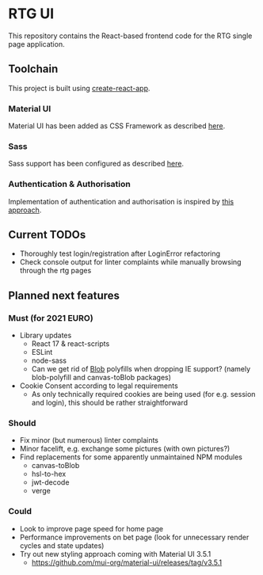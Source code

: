 # RTG UI

This repository contains the React-based frontend code for the RTG single page application.

## Toolchain

This project is built using [create-react-app](https://github.com/facebookincubator/create-react-app).

### Material UI

Material UI has been added as CSS Framework as described [here](https://stackoverflow.com/a/44197904).

### Sass

Sass support has been configured as described [here](https://create-react-app.dev/docs/adding-a-sass-stylesheet).

### Authentication & Authorisation

Implementation of authentication and authorisation is inspired by [this approach](https://reacttraining.com/react-router/web/example/auth-workflow).

## Current TODOs

* Thoroughly test login/registration after LoginError refactoring
* Check console output for linter complaints while manually browsing through the rtg pages

## Planned next features

### Must (for 2021 EURO)

* Library updates
    * React 17 & react-scripts
    * ESLint
    * node-sass
    * Can we get rid of [Blob](https://caniuse.com/?search=blob) polyfills when dropping IE support? (namely blob-polyfill and canvas-toBlob packages)
* Cookie Consent according to legal requirements
    * As only technically required cookies are being used (for e.g. session and login), this should be rather straightforward

### Should

* Fix minor (but numerous) linter complaints
* Minor facelift, e.g. exchange some pictures (with own pictures?)
* Find replacements for some apparently unmaintained NPM modules
    * canvas-toBlob
    * hsl-to-hex
    * jwt-decode
    * verge

### Could

* Look to improve page speed for home page
* Performance improvements on bet page (look for unnecessary render cycles and state updates)
* Try out new styling approach coming with Material UI 3.5.1
    * https://github.com/mui-org/material-ui/releases/tag/v3.5.1